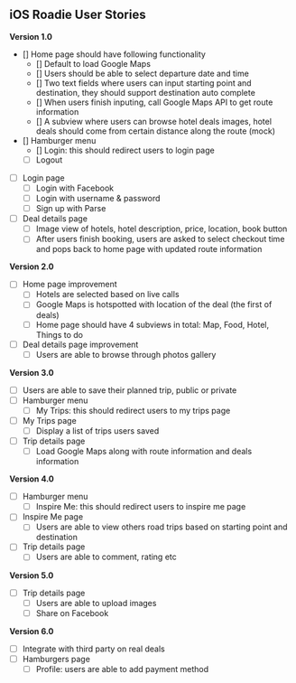## iOS Roadie User Stories

**Version 1.0**

- [] Home page should have following functionality
	- [] Default to load Google Maps
	- [] Users should be able to select departure date and time
	- [] Two text fields where users can input starting point and destination, they should support destination auto complete
	- [] When users finish inputing, call Google Maps API to get route information
	- [] A subview where users can browse hotel deals images, hotel deals should come from certain distance along the route (mock)
- [] Hamburger menu
	- [] Login: this should redirect users to login page
	- [ ] Logout
- [ ] Login page
	- [ ] Login with Facebook
	- [ ] Login with username & password
	- [ ] Sign up with Parse
- [ ] Deal details page
	- [ ] Image view of hotels, hotel description, price, location, book button
	- [ ] After users finish booking, users are asked to select checkout time and pops back to home page with updated route information

**Version 2.0**

- [ ] Home page improvement
	- [ ] Hotels are selected based on live calls
	- [ ] Google Maps is hotspotted with location of the deal (the first of deals)
	- [ ] Home page should have 4 subviews in total: Map, Food, Hotel, Things to do
- [ ] Deal details page improvement
	- [ ] Users are able to browse through photos gallery

**Version 3.0**

- [ ] Users are able to save their planned trip, public or private
- [ ] Hamburger menu
	- [ ] My Trips: this should redirect users to my trips page
- [ ] My Trips page
	- [ ] Display a list of trips users saved
- [ ] Trip details page
	- [ ] Load Google Maps along with route information and deals information

**Version 4.0**

- [ ] Hamburger menu
	- [ ] Inspire Me: this should redirect users to inspire me page
- [ ] Inspire Me page
	- [ ] Users are able to view others road trips based on starting point and destination
- [ ] Trip details page
	- [ ] Users are able to comment, rating etc

**Version 5.0**

- [ ] Trip details page
	- [ ] Users are able to upload images
	- [ ] Share on Facebook

**Version 6.0**

- [ ] Integrate with third party on real deals
- [ ] Hamburgers page
	- [ ] Profile: users are able to add payment method
